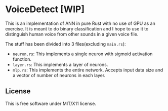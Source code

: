 # VoiceDetect [WIP]

This is an implementation of ANN in pure Rust with no use of GPU as an exercise. It is meant to do binary classification and I hope to use it to distinguish human voice from other sounds in a given voice file.

The stuff has been divided into 3 files(excluding `main.rs`):

 - `neuron.rs`: This implements a single neuron with sigmoid activation function.
 - `layer.rs`: This implements a layer of neurons.
 - `mlp.rs`: This implements the entire network. Accepts input data size and a vector of number of neurons in each layer.

## License

This is free software under MIT/X11 license.
